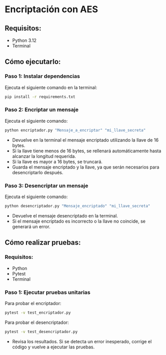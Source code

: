 # Encriptación con AES

## Requisitos:

- Python 3.12
- Terminal

## Cómo ejecutarlo:

### Paso 1: Instalar dependencias

Ejecuta el siguiente comando en la terminal:

```bash
pip install -r requirements.txt
```

### Paso 2: Encriptar un mensaje

Ejecuta el siguiente comando:

```bash
python encriptador.py "Mensaje_a_encriptar" "mi_llave_secreta"
```

- Devuelve en la terminal el mensaje encriptado utilizando la llave de 16 bytes.
- Si la llave tiene menos de 16 bytes, se rellenará automáticamente hasta alcanzar la longitud requerida.
- Si la llave es mayor a 16 bytes, se truncará.
- Guarda el mensaje encriptado y la llave, ya que serán necesarios para desencriptarlo después.

### Paso 3: Desencriptar un mensaje

Ejecuta el siguiente comando:

```bash
python desencriptador.py "Mensaje_encriptado" "mi_llave_secreta"
```

- Devuelve el mensaje desencriptado en la terminal.
- Si el mensaje encriptado es incorrecto o la llave no coincide, se generará un error.

## Cómo realizar pruebas:

### Requisitos:

- Python
- Pytest
- Terminal

### Paso 1: Ejecutar pruebas unitarias

Para probar el encriptador:

```bash
pytest -v test_encriptador.py
```

Para probar el desencriptador:

```bash
pytest -v test_desencriptador.py
```

- Revisa los resultados. Si se detecta un error inesperado, corrige el código y vuelve a ejecutar las pruebas.
